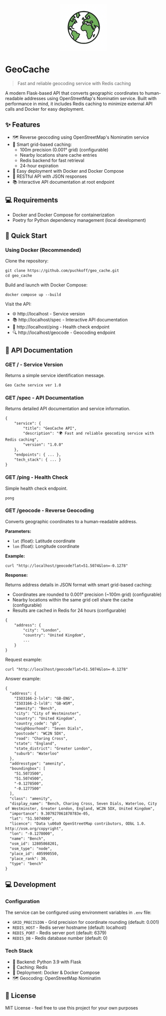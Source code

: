 <p align="center">
  <img src="assets/earth.png" alt="Repo preview" width="150"/>
</p>

# GeoCache

> Fast and reliable geocoding service with Redis caching

A modern Flask-based API that converts geographic coordinates to human-readable addresses using OpenStreetMap's Nominatim service. Built with performance in mind, it includes Redis caching to minimize external API calls and Docker for easy deployment.

## ✨ Features

*   🗺️ Reverse geocoding using OpenStreetMap's Nominatim service
*   🚀 Smart grid-based caching:
    *   100m precision (0.001° grid) (configurable)
    *   Nearby locations share cache entries
    *   Redis backend for fast retrieval
    *   24-hour expiration
*   🐳 Easy deployment with Docker and Docker Compose
*   🔄 RESTful API with JSON responses
*   📚 Interactive API documentation at root endpoint

## 💻 Requirements

*   Docker and Docker Compose for containerization
*   Poetry for Python dependency management (local development)

## 🔧 Quick Start

### Using Docker (Recommended)

Clone the repository:

```
git clone https://github.com/puchkoff/geo_cache.git
cd geo_cache
```

Build and launch with Docker Compose:

```
docker compose up --build
```

Visit the API:

*   🌐 http://localhost - Service version
*   📚 http://localhost/spec - Interactive API documentation
*   🏓 http://localhost/ping - Health check endpoint
*   🔍 http://localhost/geocode - Geocoding endpoint

## 📖 API Documentation

### GET / - Service Version

Returns a simple service identification message.

```
Geo Cache service ver 1.0
```

### GET /spec - API Documentation

Returns detailed API documentation and service information.

```
{
    "service": {
        "title": "GeoCache API",
        "description": "🌍 Fast and reliable geocoding service with Redis caching",
        "version": "1.0.0"
    },
    "endpoints": { ... },
    "tech_stack": { ... }
}
```

### GET /ping - Health Check

Simple health check endpoint.

```
pong
```

### GET /geocode - Reverse Geocoding

Converts geographic coordinates to a human-readable address.

**Parameters:**

*   `lat` (float): Latitude coordinate
*   `lon` (float): Longitude coordinate

**Example:**

```
curl "http://localhost/geocode?lat=51.5074&lon=-0.1278"
```

**Response:**

Returns address details in JSON format with smart grid-based caching:

*   Coordinates are rounded to 0.001° precision (~100m grid) (configurable)
*   Nearby locations within the same grid cell share the cache (configurable)
*   Results are cached in Redis for 24 hours (configurable)

```
{
    "address": {
        "city": "London",
        "country": "United Kingdom",
        ...
    }
}
```

Request example:

```
curl "http://localhost/geocode?lat=51.5074&lon=-0.1278"
```

Answer example:

```
{
  "address": {
    "ISO3166-2-lvl4": "GB-ENG",
    "ISO3166-2-lvl8": "GB-WSM",
    "amenity": "Bench",
    "city": "City of Westminster",
    "country": "United Kingdom",
    "country_code": "gb",
    "neighbourhood": "Seven Dials",
    "postcode": "WC2N 5DX",
    "road": "Charing Cross",
    "state": "England",
    "state_district": "Greater London",
    "suburb": "Waterloo"
  },
  "addresstype": "amenity",
  "boundingbox": [
    "51.5073500",
    "51.5074500",
    "-0.1278500",
    "-0.1277500"
  ],
  "class": "amenity",
  "display_name": "Bench, Charing Cross, Seven Dials, Waterloo, City of Westminster, Greater London, England, WC2N 5DX, United Kingdom",
  "importance": 9.307927061870783e-05,
  "lat": "51.5074000",
  "licence": "Data \u00a9 OpenStreetMap contributors, ODbL 1.0. http://osm.org/copyright",
  "lon": "-0.1278000",
  "name": "Bench",
  "osm_id": 12805868201,
  "osm_type": "node",
  "place_id": 405990550,
  "place_rank": 30,
  "type": "bench"
}
```

## 💻 Development

### Configuration

The service can be configured using environment variables in `.env` file:

*   `GRID_PRECISION` - Grid precision for coordinate rounding (default: 0.001)
*   `REDIS_HOST` - Redis server hostname (default: localhost)
*   `REDIS_PORT` - Redis server port (default: 6379)
*   `REDIS_DB` - Redis database number (default: 0)

### Tech Stack

*   🐍 Backend: Python 3.9 with Flask
*   🚀 Caching: Redis
*   🐳 Deployment: Docker & Docker Compose
*   🗺️ Geocoding: OpenStreetMap Nominatim

## 📝 License

MIT License - feel free to use this project for your own purposes